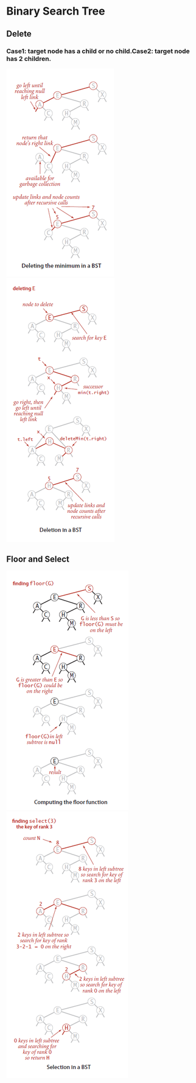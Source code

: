 # Binary Search Tree

## Delete

### Case1: target node has a child or no child.<t>Case2: target node has 2 children.
![Delete the minimum](/images/BST.delete.png) 
![Delete a key](/images/BST.delete2.png)


## Floor and Select
![Floor](/images/BST.floor.png)
![Select](/images/BST.select.png)
